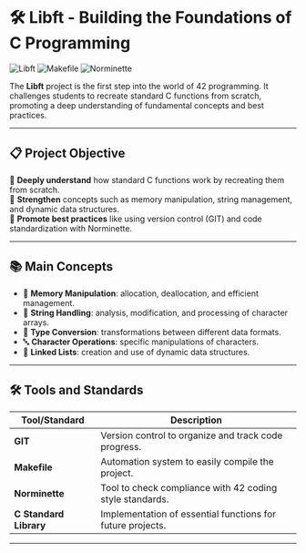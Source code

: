 # 🛠️ Libft - Building the Foundations of C Programming

![Libft](https://img.shields.io/badge/Language-C-blue) ![Makefile](https://img.shields.io/badge/Tool-Makefile-yellow) ![Norminette](https://img.shields.io/badge/Style-Norminette-green)

The **Libft** project is the first step into the world of 42 programming. It challenges students to recreate standard C functions from scratch, promoting a deep understanding of fundamental concepts and best practices.

---

## 📋 Project Objective

🔹 **Deeply understand** how standard C functions work by recreating them from scratch.  
🔹 **Strengthen** concepts such as memory manipulation, string management, and dynamic data structures.  
🔹 **Promote best practices** like using version control (GIT) and code standardization with Norminette.

---

## 📚 Main Concepts

- 🧠 **Memory Manipulation**: allocation, deallocation, and efficient management.
- 🧵 **String Handling**: analysis, modification, and processing of character arrays.
- 🔄 **Type Conversion**: transformations between different data formats.
- 🔤 **Character Operations**: specific manipulations of characters.
- 🔗 **Linked Lists**: creation and use of dynamic data structures.

---

## 🛠️ Tools and Standards

| Tool/Standard           | Description                                                        |
|-------------------------|--------------------------------------------------------------------|
| **GIT**                 | Version control to organize and track code progress.               |
| **Makefile**            | Automation system to easily compile the project.                   |
| **Norminette**          | Tool to check compliance with 42 coding style standards.           |
| **C Standard Library**  | Implementation of essential functions for future projects.         |

---
